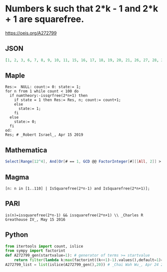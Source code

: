 # Numbers k such that 2\*k \- 1 and 2\*k \+ 1 are squarefree\.
https://oeis.org/A272799
## JSON
```JSON
[1, 2, 3, 6, 7, 8, 9, 10, 11, 15, 16, 17, 18, 19, 20, 21, 26, 27, 28, 29, 30, 33, 34, 35, 36, 39, 42, 43, 44, 45, 46, 47, 48, 51, 52, 53, 54, 55, 56, 57, 64, 65, 66, 69, 70, 71, 72, 75, 78, 79, 80, 81, 82, 83, 89, 90, 91, 92, 93, 96, 97, 98, 99, 100, 101, 102, 105, 106, 107, 108, 109, 110]
```
## Maple
```Maple
Res:=  NULL: count:= 0: state:= 1;
for n from 1 while count < 100 do
  if numtheory:-issqrfree(2*n+1) then
    if state = 1 then Res:= Res, n; count:= count+1;
    else
      state:= 1;
    fi
  else
    state:= 0;
  fi
od:
Res; # _Robert Israel_, Apr 15 2019
```
## Mathematica
```Mathematica
Select[Range[12^4], And[Or[# == 1, GCD @@ FactorInteger[#][[All, 2]] > 1], SquareFreeQ[# - 1], SquareFreeQ[# + 1]] &] (* _Michael De Vlieger_, May 08 2016 *)
```
## Magma
```Magma
[n: n in [1..110] | IsSquarefree(2*n-1) and IsSquarefree(2*n+1)];
```
## PARI
```PARI
is(n)=issquarefree(2*n-1) && issquarefree(2*n+1) \\ _Charles R Greathouse IV_, May 15 2016
```
## Python
```Python
from itertools import count, islice
from sympy import factorint
def A272799_gen(startvalue=1): # generator of terms >= startvalue
    return filter(lambda k:max(factorint((k<<1)-1).values(),default=1)==1 and max(factorint((k<<1)+1).values())==1, count(max(startvalue,1)))
A272799_list = list(islice(A272799_gen(),20)) # _Chai Wah Wu_, Apr 24 2024
```
